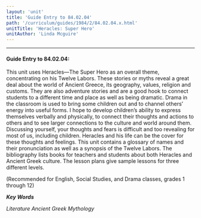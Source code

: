 ```yaml
---
layout: 'unit'
title: 'Guide Entry to 84.02.04'
path: '/curriculum/guides/1984/2/84.02.04.x.html'
unitTitle: 'Heracles: Super Hero'
unitAuthor: 'Linda Mcguire'
---
```


<body>
<hr/>
 <h4>
  Guide Entry to 84.02.04:
 </h4>
 This unit uses Heracles—The Super Hero as an overall theme, concentrating on his Twelve Labors.  These stories or myths reveal a great deal about the world of Ancient Greece, its geography, values, religion and customs.  They are also adventure stories and are a good hook to connect students to a different time and place as well as being dramatic.  Drama in the classroom is used to bring some children out and to channel others’ energy into useful forms.  I hope to develop children’s ability to express themselves verbally and physically, to connect their thoughts and actions to others and to see larger connections to the culture and world around them.  Discussing yourself, your thoughts and fears is difficult and too revealing for most of us, including children.  Heracles and his life can be the cover for these thoughts and feelings.  This unit contains a glossary of names and their pronunciation as well as a synopsis of the Twelve Labors.  The bibliography lists books for teachers and students about both Heracles and Ancient Greek culture.  The lesson plans give sample lessons for three different levels.
 <p>
  (Recommended for English, Social Studies, and Drama classes, grades 1 through 12)
 </p>
<p>
  <b>
   <i>
    Key Words
   </i>
  </b>
  <br/>
 </p>
 <p>
  <i>
   Literature Ancient Greek Mythology
  </i>
 </p>

</body>
